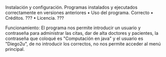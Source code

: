 Instalación y configuración.
    Programas instalados y ejecutados correctamente en versiones anteriores
• Uso del programa.
    Correcto
• Créditos.
  ???
• Licencia.
  ???

  Funcionamiento:
    El programa nos permite introducir un usuario y contraseña para administrar las citas, dar de alta doctores y pacientes, la contraseña que coloqué es "Computación en java" y el usuario es "Diego2u", de no introducir los correctos, no nos permite acceder al menú principal.
